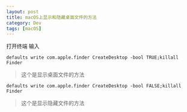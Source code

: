 ```yaml
---
layout: post
title: macOS上显示和隐藏桌面文件的方法
category: Dev
tags: [macOS]
---
```

打开终端 输入

`defaults write com.apple.finder CreateDesktop -bool TRUE;killall Finder`

> 这个是显示桌面文件的方法

`defaults write com.apple.finder CreateDesktop -bool FALSE;killall Finder`

> 这个是显示隐藏文件的方法

